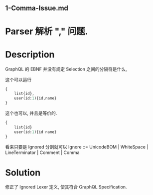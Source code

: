 1-Comma-Issue.md
----------------


# Parser 解析 "," 问题.

# Description

GraphQL 的 EBNF 并没有规定 Selection 之间的分隔符是什么,

这个可以运行  

```graphql
{
    list{id}, 
    user(id:1){id,name}
}
```

这个也可以, 并且是等价的.  

```graphql
{
    list{id}
    user(id:1){id name}
}
```

看来只要是 Ignored 分割就可以 
Ignore ::= UnicodeBOM | WhiteSpace | LineTerminator | Comment | Comma


# Solution

修正了 Ignored Lexer 定义, 使其符合 GraphQL Specification.
